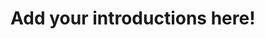 <!--
SPDX-FileCopyrightText: 2017-2025 Space Wizards Federation and Contributors <https://github.com/space-wizards/space-station-14>

SPDX-License-Identifier: CC-BY-SA-3.0
-->

# Add your introductions here!
